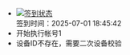 - [![签到状态](https://github.com/li5bo5/Cloud189-Actions/actions/workflows/main.yml/badge.svg?branch=main)](https://github.com/li5bo5/Cloud189-Actions/actions/workflows/main.yml) <br> 签到时间：2025-07-01 18:45:42
- 开始执行帐号1
- 设备ID不存在，需要二次设备校验
